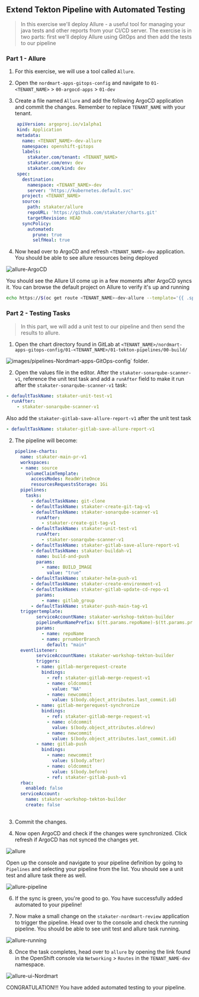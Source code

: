 ## Extend Tekton Pipeline with Automated Testing

> In this exercise we'll deploy Allure - a useful tool for managing your java tests and other reports from your CI/CD server. The exercise is in two parts: first we'll deploy Allure using GitOps and then add the tests to our pipeline

### Part 1 - Allure 

1. For this exercise, we will use a tool called `Allure`.

2. Open the `nordmart-apps-gitops-config` and navigate to `01-<TENANT_NAME>` > `00-argocd-apps` > `01-dev`

3. Create a file named `Allure` and add the following ArgoCD application and commit the changes. Remember to replace `TENANT_NAME` with your tenant.

```yaml
    apiVersion: argoproj.io/v1alpha1
    kind: Application
    metadata:
      name: <TENANT_NAME>-dev-allure
      namespace: openshift-gitops
      labels:
        stakater.com/tenant: <TENANT_NAME>
        stakater.com/env: dev
        stakater.com/kind: dev         
    spec:
      destination:
        namespace: <TENANT_NAME>-dev
        server: 'https://kubernetes.default.svc'
      project: <TENANT_NAME> 
      source:
        path: stakater/allure
        repoURL: 'https://github.com/stakater/charts.git'
        targetRevision: HEAD
      syncPolicy:
        automated:
          prune: true
          selfHeal: true
```

4. Now head over to ArgoCD and refresh `<TENANT_NAME>-dev` application. You should be able to see allure resources being deployed

![allure-ArgoCD](./images/allure-argocd.png)

You should see the Allure UI come up in a few moments after ArgoCD syncs it. You can browse the default project on Allure to verify it's up and running 

```bash
echo https://$(oc get route <TENANT_NAME>-dev-allure --template='{{ .spec.host }}' -n ${TENANT_NAME}-dev)/allure-docker-service/projects/default/reports/latest/index.html
```

### Part 2 - Testing Tasks

> In this part, we will add a unit test to our pipeline and then send the results to allure.

1.  Open the chart directory found in GitLab at `<TENANT_NAME>/nordmart-apps-gitops-config/01-<TENANT_NAME>/01-tekton-pipelines/00-build/`

![images/pipelines-Nordmart-apps-GitOps-config](images/pipelines-nordmart-apps-gitops-config.png)` folder.

2. Open the values file in the editor. After the `stakater-sonarqube-scanner-v1`, reference the unit test task and add a `runAfter` field to make it run after the `stakater-sonarqube-scanner-v1` task:

```yaml
- defaultTaskName: stakater-unit-test-v1
  runAfter:
    - stakater-sonarqube-scanner-v1
```

Also add the `stakater-gitlab-save-allure-report-v1` after the unit test task

```yaml
- defaultTaskName: stakater-gitlab-save-allure-report-v1
```

2. The pipeline will become:

   ```yaml
   pipeline-charts:
     name: stakater-main-pr-v1
     workspaces:
     - name: source
       volumeClaimTemplate:
         accessModes: ReadWriteOnce
         resourcesRequestsStorage: 1Gi
     pipelines:
       tasks:
         - defaultTaskName: git-clone
         - defaultTaskName: stakater-create-git-tag-v1
         - defaultTaskName: stakater-sonarqube-scanner-v1
           runAfter:
             - stakater-create-git-tag-v1
         - defaultTaskName: stakater-unit-test-v1
           runAfter: 
             - stakater-sonarqube-scanner-v1
         - defaultTaskName: stakater-gitlab-save-allure-report-v1
         - defaultTaskName: stakater-buildah-v1
           name: build-and-push
           params:
             - name: BUILD_IMAGE
               value: "true"
         - defaultTaskName: stakater-helm-push-v1
         - defaultTaskName: stakater-create-environment-v1
         - defaultTaskName: stakater-gitlab-update-cd-repo-v1
           params: 
             - name: gitlab_group
         - defaultTaskName: stakater-push-main-tag-v1
     triggertemplate:
           serviceAccountName: stakater-workshop-tekton-builder
           pipelineRunNamePrefix: $(tt.params.repoName)-$(tt.params.prnumberBranch)
           params:
             - name: repoName
             - name: prnumberBranch
               default: "main"
     eventlistener:
           serviceAccountName: stakater-workshop-tekton-builder
           triggers:
           - name: gitlab-mergerequest-create
             bindings:
               - ref: stakater-gitlab-merge-request-v1
               - name: oldcommit
                 value: "NA"
               - name: newcommit
                 value: $(body.object_attributes.last_commit.id)
           - name: gitlab-mergerequest-synchronize
             bindings:
               - ref: stakater-gitlab-merge-request-v1
               - name: oldcommit
                 value: $(body.object_attributes.oldrev)
               - name: newcommit
                 value: $(body.object_attributes.last_commit.id)
           - name: gitlab-push
             bindings:
               - name: newcommit
                 value: $(body.after)
               - name: oldcommit
                 value: $(body.before)
               - ref: stakater-gitlab-push-v1
     rbac:
       enabled: false
     serviceAccount:
       name: stakater-workshop-tekton-builder
       create: false
        
   ```

4. Commit the changes.


5. Now open ArgoCD and check if the changes were synchronized. Click refresh if ArgoCD has not synced the changes yet.

![allure](./images/allure-argocd.png)

Open up the console and navigate to your pipeline definition by going to `Pipelines` and selecting your pipeline from the list. You should see a unit test and allure task there as well.

![allure-pipeline](./images/allure-pipeline.png)

6. If the sync is green, you're good to go. You have successfully added automated to your pipeline!

7. Now make a small change on the `stakater-nordmart-review` application to trigger the pipeline. Head over to the console and check the running pipeline. You should be able to see unit test and allure task running.

![allure-running](./images/allure-running.png)

8. Once the task completes, head over to `allure` by opening the link found in the OpenShift console via `Networking` > `Routes` in the `TENANT_NAME-dev` namespace.

![allure-ui-Nordmart](./images/allure-ui-nordmart.png)

CONGRATULATION!!! You have added automated testing to your pipeline.
